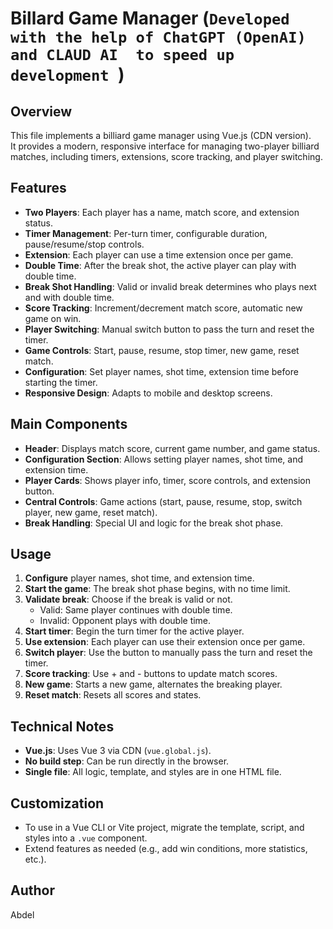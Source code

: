 # Billard Game Manager (`Developed with the help of ChatGPT (OpenAI) and CLAUD AI  to speed up development `)

## Overview

This file implements a billiard game manager using Vue.js (CDN version).  
It provides a modern, responsive interface for managing two-player billiard matches, including timers, extensions, score tracking, and player switching.

## Features

- **Two Players**: Each player has a name, match score, and extension status.
- **Timer Management**: Per-turn timer, configurable duration, pause/resume/stop controls.
- **Extension**: Each player can use a time extension once per game.
- **Double Time**: After the break shot, the active player can play with double time.
- **Break Shot Handling**: Valid or invalid break determines who plays next and with double time.
- **Score Tracking**: Increment/decrement match score, automatic new game on win.
- **Player Switching**: Manual switch button to pass the turn and reset the timer.
- **Game Controls**: Start, pause, resume, stop timer, new game, reset match.
- **Configuration**: Set player names, shot time, extension time before starting the timer.
- **Responsive Design**: Adapts to mobile and desktop screens.

## Main Components

- **Header**: Displays match score, current game number, and game status.
- **Configuration Section**: Allows setting player names, shot time, and extension time.
- **Player Cards**: Shows player info, timer, score controls, and extension button.
- **Central Controls**: Game actions (start, pause, resume, stop, switch player, new game, reset match).
- **Break Handling**: Special UI and logic for the break shot phase.

## Usage

1. **Configure** player names, shot time, and extension time.
2. **Start the game**: The break shot phase begins, with no time limit.
3. **Validate break**: Choose if the break is valid or not.
   - Valid: Same player continues with double time.
   - Invalid: Opponent plays with double time.
4. **Start timer**: Begin the turn timer for the active player.
5. **Use extension**: Each player can use their extension once per game.
6. **Switch player**: Use the button to manually pass the turn and reset the timer.
7. **Score tracking**: Use + and - buttons to update match scores.
8. **New game**: Starts a new game, alternates the breaking player.
9. **Reset match**: Resets all scores and states.

## Technical Notes

- **Vue.js**: Uses Vue 3 via CDN (`vue.global.js`).
- **No build step**: Can be run directly in the browser.
- **Single file**: All logic, template, and styles are in one HTML file.

## Customization

- To use in a Vue CLI or Vite project, migrate the template, script, and styles into a `.vue` component.
- Extend features as needed (e.g., add win conditions, more statistics, etc.).

## Author

Abdel
